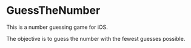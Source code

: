 # GuessTheNumber
This is a number guessing game for iOS.

The objective is to guess the number with the fewest guesses possible.
